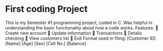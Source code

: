 # First coding Project
This is my Semester #1 programming project, coded in C.
Was helpful in understanding the basic functionality about how a code works.
Features:
	Create new account
	Update information
	Transactions
	Details checking
	View customers list
	Exit
Format used in filing:
[Customer ID] [Name] [Age] [Sex] [Cell No.] [Balance]
